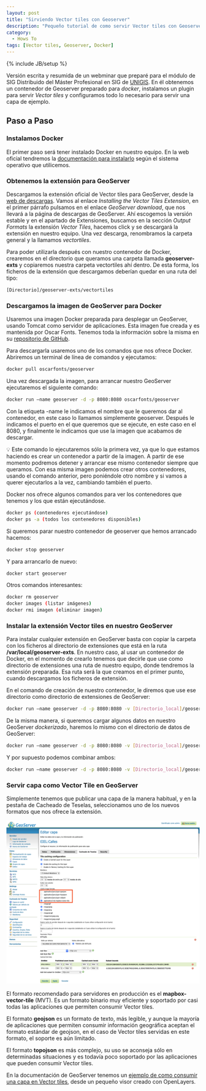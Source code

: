 ```yaml
---
layout: post
title: "Sirviendo Vector tiles con Geoserver"
description: "Pequeño tutorial de como servir Vector tiles con Geoserver"
category:
  - Hows To
tags: [Vector tiles, Geoserver, Docker]
---
```


{% include JB/setup %}

Versión escrita y resumida de un webminar que preparé para el módulo de SIG Distribuido del Máster Profesional en SIG de [UNIGIS](https://unigis.es). En él obtenemos un contenedor de Geoserver preparado para _docker_, instalamos un plugin para servir _Vector tiles_ y configuramos todo lo necesario para servir una capa de ejemplo.

## **Paso a Paso**

### Instalamos Docker

El primer paso será tener instalado Docker en nuestro equipo. En la web oficial tendremos la [documentación para instalarlo](https://docs.docker.com/get-docker/) según el sistema operativo que utilicemos.

### Obtenemos la extensión para GeoServer

Descargamos la extensión oficial de Vector tiles para GeoServer, desde la [web de descargas](https://docs.geoserver.org/stable/en/user/extensions/vectortiles/index.html). Vamos al enlace _Installing the Vector Tiles Extension_, en el primer párrafo pulsamos en el enlace _GeoServer download_, que nos llevará a la página de descargas de GeoServer. Ahí escogemos la versión estable y en el apartado de Extensiones, buscamos en la sección _Output Formats_ la extensión _Vector Tiles_, hacemos click y se descargará la extensión en nuestro equipo. Una vez descarga, renombramos la carpeta general y la llamamos _vectortiles_.

Para poder utilizarla después con nuestro contenedor de Docker, crearemos en el directorio que queramos una carpeta llamada **geoserver-exts** y copiaremos nuestra carpeta vectortiles ahí dentro. De esta forma, los ficheros de la extensión que descargamos deberían quedar en una ruta del tipo:

```bash
[Directorio]/geoserver-exts/vectortiles
```

### Descargamos la imagen de GeoServer para Docker

Usaremos una imagen Docker preparada para desplegar un GeoServer, usando Tomcat como servidor de aplicaciones. Esta imagen fue creada y es mantenida por Oscar Fonts. Tenemos toda la información sobre la misma en su [repositorio de GitHub](https://github.com/oscarfonts/docker-geoserver).

Para descargarla usaremos uno de los comandos que nos ofrece Docker. Abriremos un terminal de línea de comandos y ejecutamos:

```bash
docker pull oscarfonts/geoserver
```

Una vez descargada la imagen, para arrancar nuestro GeoServer ejecutaremos el siguiente comando:

```bash
docker run —name geoserver -d -p 8080:8080 oscarfonts/geoserver
```

Con la etiqueta -name le indicamos el nombre que le queremos dar al contenedor, en este caso lo llamamos simplemente geoserver. Después le indicamos el puerto en el que queremos que se ejecute, en este caso en el 8080, y finalmente le indicamos que use la imagen que acabamos de descargar.

<aside>
💡 Este comando lo ejecutaremos sólo la primera vez, ya que lo que estamos haciendo es crear un contenedor a partir de la imagen. A partir de ese momento podremos detener y arrancar ese mismo contenedor siempre que queramos. Con esa misma imagen podemos crear otros contenedores, usando el comando anterior, pero poniéndole otro nombre y si vamos a querer ejecutarlos a la vez, cambiando también el puerto.

</aside>

Docker nos ofrece algunos comandos para ver los contenedores que tenemos y los que están ejecutándose.

```bash
docker ps (contenedores ejecutándose)
docker ps -a (todos los contenedores disponibles)
```

Si queremos parar nuestro contenedor de geoserver que hemos arrancado hacemos:

```bash
docker stop geoserver
```

Y para arrancarlo de nuevo:

```bash
docker start geoserver
```

Otros comandos interesantes:

```bash
docker rm geoserver
docker images (listar imágenes)
docker rmi imagen (eliminar imagen)
```

### Instalar la extensión Vector tiles en nuestro GeoServer

Para instalar cualquier extensión en GeoServer basta con copiar la carpeta con los ficheros al directorio de extensiones que está en la ruta **/var/local/geoserver-exts**. En nuestro caso, al usar un contenedor de Docker, en el momento de crearlo tenemos que decirle que use como directorio de extensiones una ruta de nuestro equipo, donde tendremos la extensión preparada. Esa ruta será la que creamos en el primer punto, cuando descargamos los ficheros de extensión.

En el comando de creación de nuestro contenedor, le diremos que use ese directorio como directorio de extensiones de GeoServer:

```bash
docker run —name geoserver -d -p 8080:8080 -v [Directorio_local]/geoserver-exts:/var/local/geoserver-exts oscarfonts/geoserver
```

De la misma manera, si queremos cargar algunos datos en nuestro GeoServer _dockerizado_, haremos lo mismo con el directorio de datos de GeoServer:

```bash
docker run —name geoserver -d -p 8080:8080 -v [Directorio_local]/geoserver:/var/local/geoserver oscarfonts/geoserver
```

Y por supuesto podemos combinar ambos:

```bash
docker run —name geoserver -d -p 8080:8080 -v [Directorio_local]/geoserver:/var/local/geoserver -v [Directorio_local]/geoserver-exts:/var/local/geoserver-exts oscarfonts/geoserver
```

### Servir capa como Vector Tile en GeoServer

Simplemente tenemos que publicar una capa de la manera habitual, y en la pestaña de Cacheado de Teselas, seleccionamos uno de los nuevos formatos que nos ofrece la extensión.

![Geoserver](/assets/images/posts/geoserver-vectorTiles.png)

El formato recomendado para servidores en producción es el **mapbox-vector-tile** (MVT). Es un formato binario muy eficiente y soportado por casi todas las aplicaciones que permiten consumir Vector tiles.

El formato **geojson** es un formato de texto, más legible, y aunque la mayoría de aplicaciones que permiten consumir información geográfica aceptan el formato estándar de geojson, en el caso de Vector tiles servidas en este formato, el soporte es aún limitado.

El formato **topojson** es más complejo, su uso se aconseja sólo en determinadas situaciones y es todavía poco soportado por las aplicaciones que pueden consumir Vector tiles.

En la documentación de GeoServer tenemos un [ejemplo de como consumir una capa en Vector tiles](https://docs.geoserver.org/stable/en/user/extensions/vectortiles/tutorial.html), desde un pequeño visor creado con OpenLayers.
